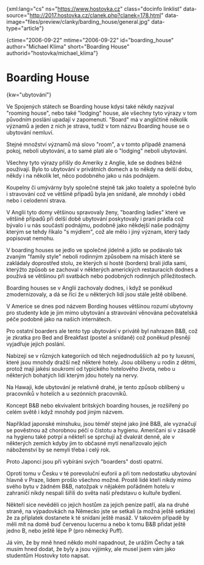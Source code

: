 
{xml:lang="cs" ns="https://www.hostovka.cz" class="docinfo linklist" data-source="http://2017.hostovka.cz/clanek.php?clanek=178.html" data-image="files/preview/clanky/barding_house/general.jpg" data-type="article"}

{ctime="2006-09-22" mtime="2006-09-22" id="boarding\_house" author="Michael Klíma" short="Boarding House" authorid="hostovka/michael\_klima"}

# Boarding House

<!-- generated attribute kw by user_udpatekw.sh on 2020-04-21, do not edit -->

{kw="ubytování"}

Ve Spojených státech se Boarding house kdysi také někdy nazýval "rooming house", nebo také "lodging" house, ale všechny tyto výrazy v tom původním poslání upadají v zapomenutí. "Board" má v angličtině několik významů a jeden z nich je strava, tudíž v tom názvu Boarding house se o ubytování nemluví.

Stejné množství významů má slovo "room", a v tomto případě znamená pokoj, neboli ubytování, a to samé platí ale o "lodging" neboli ubytování.

Všechny tyto výrazy přišly do Ameriky z Anglie, kde se dodnes běžné používají. Bylo to ubytování v privátních domech a to někdy na delší dobu, někdy i na několik let, něco podobného jako u nás podnájem.

Koupelny či umývárny byly společné stejně tak jako toalety a společné bylo i stravování což ve většině případů byla jen snídaně, ale mnohdy i oběd nebo i celodenní strava.

V Anglii tyto domy většinou spravovaly ženy, "boarding ladies" které ve většině případů při delší době ubytování poskytovaly i praní prádla což bývalo i u nás součástí podnájmu, podobně jako někdejší naše podnájmy kterým se tehdy říkalo "s mýdlem", což ale mělo i jiný význam, který tady popisovat nemohu.

V boarding houses se jedlo ve společné jídelně a jídlo se podávalo tak zvaným "family style" neboli rodinným způsobem na mísách které se zakládaly doprostřed stolu, ze kterých si hosté (borders) brali jídla sami, kterýžto způsob se zachoval v některých amerických restauracích dodnes a používá se většinou při svatbách nebo podobných rodinných příležitostech.

Boarding houses se v Anglii zachovaly dodnes, i když se poněkud zmodernizovaly, a dá se říci že u některých lidí jsou stále ještě oblíbené.

V Americe se dnes pod názvem Bording houses většinou rozumí ubytovny pro studenty kde je jim mimo ubytování a stravování věnována pečovatelská péče podobně jako na našich internátech.

Pro ostatní boarders ale tento typ ubytování v privátě byl nahrazen B&B, což je zkratka pro Bed and Breakfast (postel a snídaně) což poněkud přesněji vyjadřuje jejich poslání.

Nabízejí se v různých kategoriích od těch nejjednodušších až po ty luxusní, které jsou mnohdy dražší než některé hotely. Jsou oblíbeny u rodin z dětmi, protož mají jakési soukromí od typického hotelového života, nebo u některých bohatých lidí kterým jdou hotely na nervy.

Na Hawaji, kde ubytování je relativně drahé, je tento způsob oblíbený u pracovníků v hotelích a u sezónních pracovníků.

Koncept B&B nebo ekvivalent britských boarding houses, je rozšířený po celém světě i když mnohdy pod jiným názvem.

Například japonské minshuku, jsou téměř stejné jako jiné B&B, ale vyznačují se pověstnou až chorobnou péčí o čistotu a hygienu. Američani si v zásadě na hygienu také potrpí a někteří se sprchují až dvakrát denně, ale v některých zemích kdyby jim to občasné mytí nenařizovalo jejich náboženství by se nemyli třeba i celý rok.

Proto Japonci jsou při vybírání svých "boarders" dosti opatrní.

Oproti tomu v Česku v té porevoluční euforii a při tom nedostatku ubytování hlavně v Praze, lidem prošlo všechno možné. Prostě lidé kteří nikdy mimo svého bytu v žádném B&B, natožpak v nějakém pořádném hotelu v zahraničí nikdy nespali šířili do světa naši představu o kultuře bydlení.

Někteří sice nevěděli co jejich hostům za jejich peníze patří, ala na druhé straně, na výpadovkách na Německo jste se setkali (a možná ještě setkáte) že za příplatek dostanete k té snídani ještě masáž. V takovém případě by měli mít na domě buď červenou lucernu a nebo k tomu B&B přidat ještě jedno B, nebo ještě lépe P (pro německý Puff).

Já vím, že by mně hned někdo mohl napadnout, že urážím Čechy a tak musím hned dodat, že byly a jsou výjimky, ale musel jsem vám jako studentům Hostovky toto napsat.

